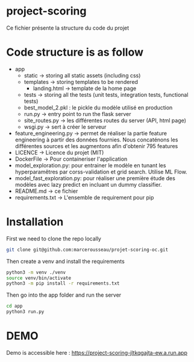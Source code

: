 # project-scoring
Ce fichier présente la structure du code du projet

# Code structure is as follow

- app
  - static -> storing all static assets (including css)
  - templates -> storing templates to be rendered
    - landing.html -> template de la home page
  - tests -> storing all the tests (unit tests, integration tests, functional tests)
  - best_model_2.pkl : le pickle du modèle utilisé en production
  - run.py -> entry point to run the flask server
  - site_routes.py -> les différentes routes du server (API, html page)
  - wsgi.py -> sert à créer le serveur
- feature_engineering.py -> permet de réaliser la partie feature engineering à partir des données fournies. Nous concaténons les différentes sources et les augmentons afin d'obtenir 795 features
- LICENCE -> Licence du projet (MIT)
- DockerFile -> Pour containeriser l'application
- model_exploration.py: pour entrainer le modèle en tunant les hyperparamêtres par corss-validation et grid search. Utilise ML Flow.
- model_fast_exploration.py: pour réaliser une première étude des modèles avec lazy predict en incluant un dummy classifier.
- README.md -> ce fichier
- requirements.txt -> L'ensemble de requirement pour pip

# Installation
First we need to clone the repo locally
```sh
git clone git@github.com:marcerousseau/projet-scoring-oc.git
```

Then create a venv and install the requirements
```sh
python3 -m venv ./venv
source venv/bin/activate
python3 -m pip install -r requirements.txt
```

Then go into the app folder and run the server
```sh
cd app
python3 run.py
```

# DEMO
Demo is accessible here : https://project-scoring-jltkqgajta-ew.a.run.app